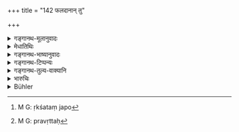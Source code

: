 +++
title = "142 फलदानान् तु"

+++

<details><summary>गङ्गानथ-मूलानुवादः</summary>

When one cuts fruit-bearing trees, shrubs, creepers, branches of trees or flowering plants, he should recite one hundred Ṛk verses.—(142)
</details>

<details><summary>मेधातिथिः</summary>

**फलदा** आम्रकण्टक्यादयः । **ऋक्शत**जपो[^२१३] द्विजानाम् । शूद्रस्य तर्हि किम् । 


[^२१३]:
     M G: ṛkśataṃ japo

- <u>केचिद्</u> आहुः- "इन्धनार्थम् अशुष्काणाम्" (म्ध् ११.६४) इति उपपातकप्रायश्चित्तम् । 

- <u>तच् च न</u>, अतिमहत्त्वात् । 

- <u>यदि न</u> तद् भवति किम् अर्थं तर्ह्य् उपपातकेषूपदेशः । 

- <u>भूयोभूयः</u> प्रवृत्तौ[^२१४] स्याद् इति । 


[^२१४]:
     M G: pravṛttaḥ
</details>

<details><summary>गङ्गानथ-भाष्यानुवादः</summary>

‘*Fruit-bearing trees*’—such as the Mango, the Kaṇṭakī and the like.

The *reciting of one hundred* *Ṛk* *verses* is meant for twice-born men.

“What then is to be the expiation for a Śūdra?”

Some people hold that for them the expiation shall be the same as for the ‘*minor offence*’ of ‘cutting green trees for fuel.’ This, however, cannot be right, as that would be too heavy.

“If that is too heavy, why should it have been prescribed in connection with *minor offences*?”

The expiation laid down there was for repeated acts.

For these reasons, for the Śūdra cutting fruit-bearing trees, etc., the expiation shall be fasting for two or three days.

‘*Shrubs*,’ *etc*.—have been already explained.

‘*Latā*’—stands here for branches of trees.—(142)
</details>

<details><summary>गङ्गानथ-टिप्पन्यः</summary>

‘*Ṛkṣatam* (*Ṛcśatam*?).’—‘One hundred verses, the *Gāyatrī* and the like’ (Kullūka);—‘the *Gāyatrī* itself repeated a hundred times’ (Nārāyaṇa).

This verse is quoted in *Mitākṣarā* (3.276);—in *Parā* *sha* *ramādhava* (Prāyaścitta, p. 434), which notes that this refers to the cutting of trees etc., other than that for sacrificial purposes;—in *Aparārka* (p. 1134), which notes that ‘*puṣpitānām*’ goes with ‘*vīrudhām*’;—in
*Madanapārijāta* (p. 920), which notes that there is nothing wrong in
cutting the trees etc., for the purposes of the five great sacrifices and other religious purpose;—and in *Prāyaścittaviveka* (p. 243), which says that this refers to the cutting of trees with very few fruits.
</details>

<details><summary>गङ्गानथ-तुल्य-वाक्यानि</summary>

*Viṣṇu* (50.48).—‘For cutting trees yielding fruit, shrubs, creeping or
climbing plants, or plants yielding blossoms, he should recite the Vedic
*mantra* a hundred times.’

*Yājñavalkya* (3.276).—‘For cutting trees, shrubs and creepers, one
should recite a hundred *Ṛk* verses.’
</details>

<details><summary>भारुचिः</summary>

एतच् चायज्ञीये छेदन एषां प्रायश्चित्तम् । तथा च वक्ष्यति "वृथालम्भे ऽनुगच्छेद् गाम्" इत्य् एवमादिः ॥ ११.१४१ ॥
</details>

<details><summary>Bühler</summary>

143	For cutting fruit-trees, shrubs, creepers, lianas, or flowering plants, one hundred Rikas must be muttered.
</details>
